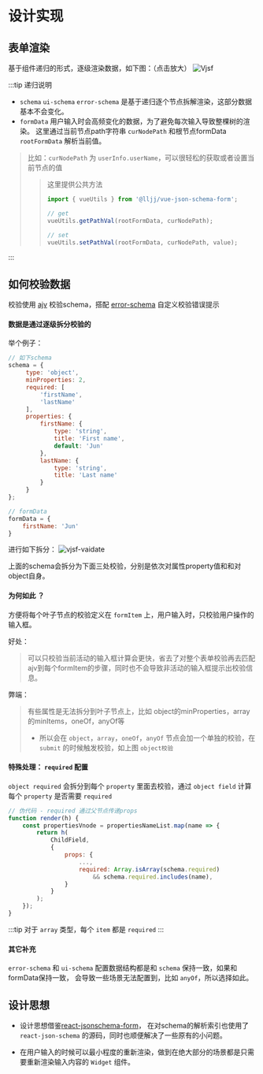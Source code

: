 # 设计实现

## 表单渲染
基于组件递归的形式，逐级渲染数据，如下图：（点击放大）
![Vjsf](/vjsf.jpg)

:::tip 递归说明
* `schema` `ui-schema` `error-schema` 是基于递归逐个节点拆解渲染，这部分数据基本不会变化。
* `formData` 用户输入时会高频变化的数据，为了避免每次输入导致整棵树的渲染。
这里通过当前节点path字符串 `curNodePath` 和根节点formData `rootFormData` 解析当前值。
> 比如：`curNodePath` 为 `userInfo.userName`，可以很轻松的获取或者设置当前节点的值
>> 这里提供公共方法
>> ```js
>> import { vueUtils } from '@lljj/vue-json-schema-form';
>>
>> // get
>> vueUtils.getPathVal(rootFormData, curNodePath);
>>
>> // set
>> vueUtils.setPathVal(rootFormData, curNodePath, value);
>> ```
:::

## 如何校验数据
校验使用 [ajv](https://github.com/epoberezkin/ajv) 校验schema，搭配 [error-schema](/zh/guide/basic-config.html#error-schema) 自定义校验错误提示

#### 数据是通过逐级拆分校验的
举个例子：

```js
// 如下schema
schema = {
     type: 'object',
     minProperties: 2,
     required: [
         'firstName',
         'lastName'
     ],
     properties: {
         firstName: {
             type: 'string',
             title: 'First name',
             default: 'Jun'
         },
         lastName: {
             type: 'string',
             title: 'Last name'
         }
     }
};

// formData
formData = {
    firstName: 'Jun'
}
```

进行如下拆分：
![vjsf-vaidate](/vjsf-vaidate.jpg)

上面的schema会拆分为下面三处校验，分别是依次对属性property值和和对object自身。

#### 为何如此 ？
方便将每个叶子节点的校验定义在 `formItem` 上，用户输入时，只校验用户操作的输入框。

好处：
> 可以只校验当前活动的输入框计算会更快，省去了对整个表单校验再去匹配ajv到每个formItem的步骤，同时也不会导致非活动的输入框提示出校验信息。

弊端：
> 有些属性是无法拆分到叶子节点上，比如 object的minProperties，array的minItems，oneOf，anyOf等
>* 所以会在 `object`，`array`，`oneOf`，`anyOf` 节点会加一个单独的校验，在 `submit` 的时候触发校验，如上图 `object校验`

#### 特殊处理： `required` 配置
`object required` 会拆分到每个 `property` 里面去校验，通过 `object field`  计算每个 `property` 是否需要 `required`

```js
// 伪代码 - required 通过父节点传递props
function render(h) {
    const propertiesVnode = propertiesNameList.map(name => {
        return h(
            ChildField,
            {
                props: {
                    ...,
                    required: Array.isArray(schema.required)
                        && schema.required.includes(name),
                }
            }
        );
    });
}
```

:::tip
对于 `array` 类型，每个 `item` 都是 `required`
:::

#### 其它补充
`error-schema` 和 `ui-schema` 配置数据结构都是和 `schema` 保持一致，如果和formData保持一致，
会导致一些场景无法配置到，比如 `anyOf`，所以选择如此。

## 设计思想

* 设计思想借鉴[react-jsonschema-form](https://github.com/rjsf-team/react-jsonschema-form)，
在对schema的解析索引也使用了 `react-json-schema` 的源码，同时也顺便解决了一些原有的小问题。

* 在用户输入的时候可以最小程度的重新渲染，做到在绝大部分的场景都是只需要重新渲染输入内容的 `Widget` 组件。
